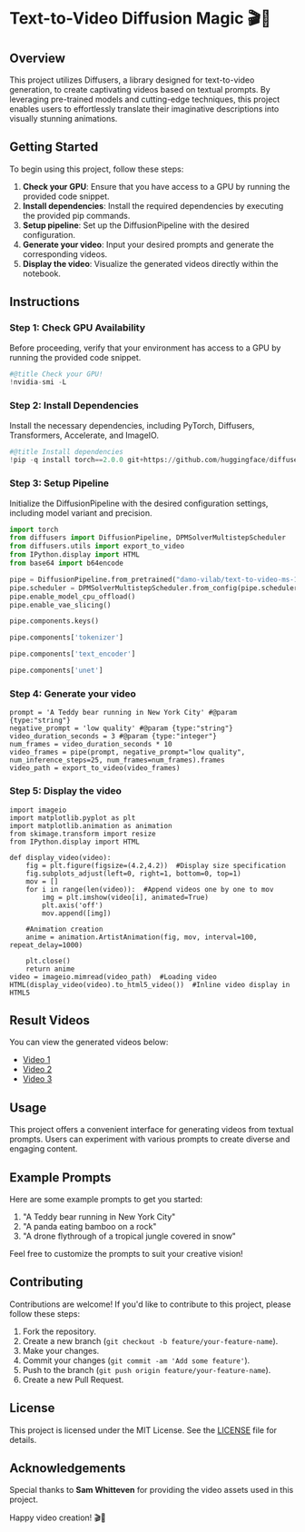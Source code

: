 # Text-to-Video Diffusion Magic 🎬🎨

## Overview

This project utilizes Diffusers, a library designed for text-to-video generation, to create captivating videos based on textual prompts. By leveraging pre-trained models and cutting-edge techniques, this project enables users to effortlessly translate their imaginative descriptions into visually stunning animations.

## Getting Started

To begin using this project, follow these steps:

1. **Check your GPU**: Ensure that you have access to a GPU by running the provided code snippet.
2. **Install dependencies**: Install the required dependencies by executing the provided pip commands.
3. **Setup pipeline**: Set up the DiffusionPipeline with the desired configuration.
4. **Generate your video**: Input your desired prompts and generate the corresponding videos.
5. **Display the video**: Visualize the generated videos directly within the notebook.

## Instructions

### Step 1: Check GPU Availability

Before proceeding, verify that your environment has access to a GPU by running the provided code snippet.

```python
#@title Check your GPU!
!nvidia-smi -L
```

### Step 2: Install Dependencies

Install the necessary dependencies, including PyTorch, Diffusers, Transformers, Accelerate, and ImageIO.

```python
#@title Install dependencies
!pip -q install torch==2.0.0 git+https://github.com/huggingface/diffusers transformers accelerate imageio[ffmpeg]
```

### Step 3: Setup Pipeline

Initialize the DiffusionPipeline with the desired configuration settings, including model variant and precision.

```python
import torch
from diffusers import DiffusionPipeline, DPMSolverMultistepScheduler
from diffusers.utils import export_to_video
from IPython.display import HTML
from base64 import b64encode

pipe = DiffusionPipeline.from_pretrained("damo-vilab/text-to-video-ms-1.7b", torch_dtype=torch.float16, variant="fp16")
pipe.scheduler = DPMSolverMultistepScheduler.from_config(pipe.scheduler.config)
pipe.enable_model_cpu_offload()
pipe.enable_vae_slicing()

pipe.components.keys()

pipe.components['tokenizer']

pipe.components['text_encoder']

pipe.components['unet']

```

### Step 4: Generate your video
```
prompt = 'A Teddy bear running in New York City' #@param {type:"string"}
negative_prompt = 'low quality' #@param {type:"string"}
video_duration_seconds = 3 #@param {type:"integer"}
num_frames = video_duration_seconds * 10
video_frames = pipe(prompt, negative_prompt="low quality", num_inference_steps=25, num_frames=num_frames).frames
video_path = export_to_video(video_frames)
```

### Step 5: Display the video
```
import imageio
import matplotlib.pyplot as plt
import matplotlib.animation as animation
from skimage.transform import resize
from IPython.display import HTML

def display_video(video):
    fig = plt.figure(figsize=(4.2,4.2))  #Display size specification
    fig.subplots_adjust(left=0, right=1, bottom=0, top=1)
    mov = []
    for i in range(len(video)):  #Append videos one by one to mov
        img = plt.imshow(video[i], animated=True)
        plt.axis('off')
        mov.append([img])

    #Animation creation
    anime = animation.ArtistAnimation(fig, mov, interval=100, repeat_delay=1000)

    plt.close()
    return anime
video = imageio.mimread(video_path)  #Loading video
HTML(display_video(video).to_html5_video())  #Inline video display in HTML5
```

## Result Videos

You can view the generated videos below:

- [Video 1](result_videos/video1.mp4)
- [Video 2](result_videos/video2.mp4)
- [Video 3](result_videos/video3.mp4)


## Usage

This project offers a convenient interface for generating videos from textual prompts. Users can experiment with various prompts to create diverse and engaging content.

## Example Prompts

Here are some example prompts to get you started:

1. "A Teddy bear running in New York City"
2. "A panda eating bamboo on a rock"
3. "A drone flythrough of a tropical jungle covered in snow"

Feel free to customize the prompts to suit your creative vision!

## Contributing

Contributions are welcome! If you'd like to contribute to this project, please follow these steps:

1. Fork the repository.
2. Create a new branch (`git checkout -b feature/your-feature-name`).
3. Make your changes.
4. Commit your changes (`git commit -am 'Add some feature'`).
5. Push to the branch (`git push origin feature/your-feature-name`).
6. Create a new Pull Request.

## License

This project is licensed under the MIT License. See the [LICENSE](LICENSE) file for details.

## Acknowledgements

Special thanks to **Sam Whitteven** for providing the video assets used in this project.

Happy video creation! 🎬🎉
